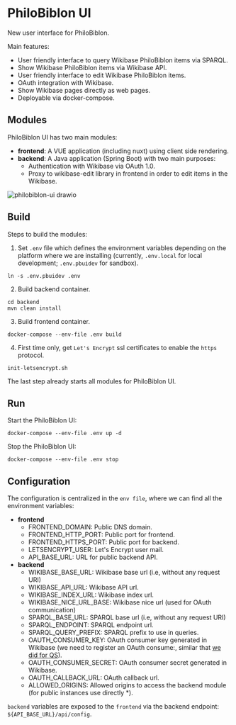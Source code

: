 # PhiloBiblon UI

New user interface for PhiloBiblon.

Main features:
 - User friendly interface to query Wikibase PhiloBiblon items via SPARQL.
 - Show Wikibase PhiloBiblon items via Wikibase API.
 - User friendly interface to edit Wikibase PhiloBiblon items.
 - OAuth integration with Wikibase.
 - Show Wikibase pages directly as web pages.
 - Deployable via docker-compose.

## Modules

PhiloBiblon UI has two main modules:
  - __frontend__: A VUE application (including nuxt) using client side rendering.
  - __backend__: A Java application (Spring Boot) with two main purposes:
    - Authentication with Wikibase via OAuth 1.0.
    - Proxy to wikibase-edit library in frontend in order to edit items in the Wikibase.

![philobiblon-ui drawio](https://github.com/faulhaber/PhiloBiblon/assets/13070879/6f08b49c-ed99-4145-b01f-b9663b93278d)

## Build

Steps to build the modules:

1. Set `.env` file which defines the environment variables depending on the platform where we are installing (currently, `.env.local` for local development; `.env.pbuidev` for sandbox).
```
ln -s .env.pbuidev .env
```  
2. Build backend container.
```
cd backend
mvn clean install
```  
3. Build frontend container.
```
docker-compose --env-file .env build
```  
4. First time only, get `Let's Encrypt` ssl certificates to enable the `https` protocol.
```
init-letsencrypt.sh
```

The last step already starts all modules for PhiloBiblon UI.

## Run

Start the PhiloBiblon UI:

```
docker-compose --env-file .env up -d
```

Stop the PhiloBiblon UI:

```
docker-compose --env-file .env stop
```

## Configuration

The configuration is centralized in the `env file`, where we can find all the environment variables:
- __frontend__
  - FRONTEND_DOMAIN: Public DNS domain.
  - FRONTEND_HTTP_PORT: Public port for frontend.
  - FRONTEND_HTTPS_PORT: Public port for backend.
  - LETSENCRYPT_USER: Let's Encrypt user mail.
  - API_BASE_URL: URL for public backend API.
- __backend__
  - WIKIBASE_BASE_URL: Wikibase base url (i.e, without any request URI)
  - WIKIBASE_API_URL: Wikibase API url.
  - WIKIBASE_INDEX_URL: Wikibase index url.
  - WIKIBASE_NICE_URL_BASE: Wikibase nice url (used for OAuth communication)
  - SPARQL_BASE_URL: SPARQL base url (i.e, without any request URI)
  - SPARQL_ENDPOINT: SPARQL endpoint url.
  - SPARQL_QUERY_PREFIX: SPARQL prefix to use in queries.
  - OAUTH_CONSUMER_KEY: OAuth consumer key generated in Wikibase (we need to register an OAuth consume:, similar that [we did for QS](https://github.com/PhiloBiblon/philobiblon-to-wikibase/blob/master/philobiblon-sandbox/pbuidev/qs/README.md)).
  - OAUTH_CONSUMER_SECRET: OAuth consumer secret generated in Wikibase.
  - OAUTH_CALLBACK_URL: OAuth callback url.
  - ALLOWED_ORIGINS: Allowed origins to access the backend module (for public instances use directly *).

`backend` variables are exposed to the `frontend` via the backend endpoint: `${API_BASE_URL}/api/config`.
